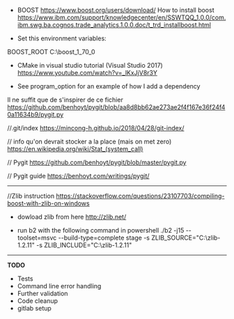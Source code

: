 * BOOST
https://www.boost.org/users/download/
How to install boost
https://www.ibm.com/support/knowledgecenter/en/SSWTQQ_1.0.0/com.ibm.swg.ba.cognos.trade_analytics.1.0.0.doc/t_trd_installboost.html

* Set this environment variables:

BOOST_ROOT
C:\boost_1_70_0

* CMake in visual studio tutorial (Visual Studio 2017)
https://www.youtube.com/watch?v=_lKxJjV8r3Y


* See program_option for an example of how I add a dependency


Il ne suffit que de s'inspirer de ce fichier
https://github.com/benhoyt/pygit/blob/aa8d8bb62ae273ae2f4f167e36f24f40a11634b9/pygit.py



//.git/index
https://mincong-h.github.io/2018/04/28/git-index/


// info qu'on devrait stocker a la place (mais on met zero)
https://en.wikipedia.org/wiki/Stat_(system_call)


// Pygit
https://github.com/benhoyt/pygit/blob/master/pygit.py


// Pygit guide
https://benhoyt.com/writings/pygit/

----

//Zlib instruction
https://stackoverflow.com/questions/23107703/compiling-boost-with-zlib-on-windows

* dowload zlib from here
http://zlib.net/

* run b2 with the following command in powershell
./b2 -j15 --toolset=msvc --build-type=complete stage -s ZLIB_SOURCE="C:\zlib-1.2.11" -s ZLIB_INCLUDE="C:\zlib-1.2.11"


----

**TODO**

* Tests
* Command line error handling
* Further validation
* Code cleanup
* gitlab setup





